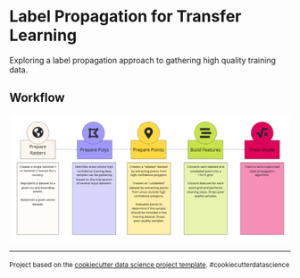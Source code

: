 Label Propagation for Transfer Learning
==============================

Exploring a label propagation approach to gathering high quality training data.

## Workflow
![workflow diagram](https://github.com/wri/label_propagation/blob/main/figures/workflow_diagram.png)

--------

<p><small>Project based on the <a target="_blank" href="https://drivendata.github.io/cookiecutter-data-science/">cookiecutter data science project template</a>. #cookiecutterdatascience</small></p>
